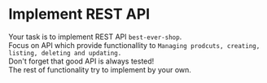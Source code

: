 # Implement REST API 

Your task is to implement REST API `best-ever-shop`. \
Focus on API which provide functionallity to `Managing prodcuts, creating, listing, deleting and updating.` \
Don't forget that good API is always tested! \
The rest of functionality try to implement by your own.
